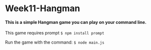 # Week11-Hangman

#### This is a simple Hangman game you can play on your command line.

This game requires prompt
`$ npm install prompt`

Run the game with the command:
`$ node main.js`
